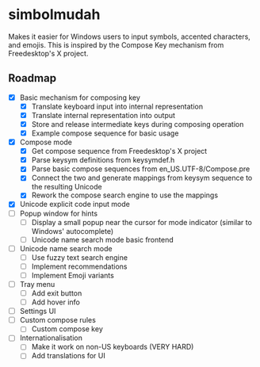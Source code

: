 # simbolmudah
Makes it easier for Windows users to input symbols, accented characters, and emojis.
This is inspired by the Compose Key mechanism from Freedesktop's X project.

## Roadmap
- [x] Basic mechanism for composing key
  - [x] Translate keyboard input into internal representation
  - [x] Translate internal representation into output
  - [x] Store and release intermediate keys during composing operation
  - [x] Example compose sequence for basic usage
- [x] Compose mode
  - [x] Get compose sequence from Freedesktop's X project
  - [x] Parse keysym definitions from keysymdef.h
  - [x] Parse basic compose sequences from en_US.UTF-8/Compose.pre
  - [x] Connect the two and generate mappings from keysym sequence to the resulting Unicode
  - [x] Rework the compose search engine to use the mappings
- [x] Unicode explicit code input mode
- [ ] Popup window for hints
  - [ ] Display a small popup near the cursor for mode indicator (similar to Windows' autocomplete)
  - [ ] Unicode name search mode basic frontend
- [ ] Unicode name search mode
  - [ ] Use fuzzy text search engine
  - [ ] Implement recommendations
  - [ ] Implement Emoji variants
- [ ] Tray menu
  - [ ] Add exit button
  - [ ] Add hover info
- [ ] Settings UI
- [ ] Custom compose rules
  - [ ] Custom compose key
- [ ] Internationalisation
  - [ ] Make it work on non-US keyboards (VERY HARD)
  - [ ] Add translations for UI
